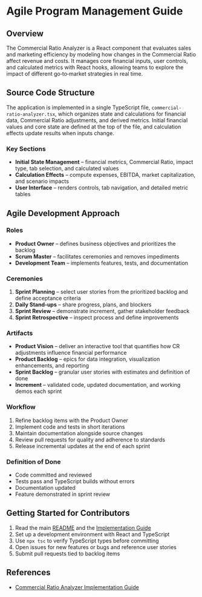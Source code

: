 # Agile Program Management Guide

## Overview
The Commercial Ratio Analyzer is a React component that evaluates sales and marketing efficiency by modeling how changes in the Commercial Ratio affect revenue and costs. It manages core financial inputs, user controls, and calculated metrics with React hooks, allowing teams to explore the impact of different go‑to‑market strategies in real time.

## Source Code Structure
The application is implemented in a single TypeScript file, `commercial-ratio-analyzer.tsx`, which organizes state and calculations for financial data, Commercial Ratio adjustments, and derived metrics. Initial financial values and core state are defined at the top of the file, and calculation effects update results when inputs change.

### Key Sections
- **Initial State Management** – financial metrics, Commercial Ratio, impact type, tab selection, and calculated values
- **Calculation Effects** – compute expenses, EBITDA, market capitalization, and scenario impacts
- **User Interface** – renders controls, tab navigation, and detailed metric tables

## Agile Development Approach

### Roles
- **Product Owner** – defines business objectives and prioritizes the backlog
- **Scrum Master** – facilitates ceremonies and removes impediments
- **Development Team** – implements features, tests, and documentation

### Ceremonies
1. **Sprint Planning** – select user stories from the prioritized backlog and define acceptance criteria
2. **Daily Stand‑ups** – share progress, plans, and blockers
3. **Sprint Review** – demonstrate increment, gather stakeholder feedback
4. **Sprint Retrospective** – inspect process and define improvements

### Artifacts
- **Product Vision** – deliver an interactive tool that quantifies how CR adjustments influence financial performance
- **Product Backlog** – epics for data integration, visualization enhancements, and reporting
- **Sprint Backlog** – granular user stories with estimates and definition of done
- **Increment** – validated code, updated documentation, and working demos each sprint

### Workflow
1. Refine backlog items with the Product Owner
2. Implement code and tests in short iterations
3. Maintain documentation alongside source changes
4. Review pull requests for quality and adherence to standards
5. Release incremental updates at the end of each sprint

### Definition of Done
- Code committed and reviewed
- Tests pass and TypeScript builds without errors
- Documentation updated
- Feature demonstrated in sprint review

## Getting Started for Contributors
1. Read the main [README](./README.md) and the [Implementation Guide](./commercial-ratio-analyzer-documentation.md)
2. Set up a development environment with React and TypeScript
3. Use `npx tsc` to verify TypeScript types before committing
4. Open issues for new features or bugs and reference user stories
5. Submit pull requests tied to backlog items

## References
- [Commercial Ratio Analyzer Implementation Guide](./commercial-ratio-analyzer-documentation.md)
